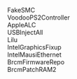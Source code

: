 FakeSMC  
VoodooPS2Controller  
AppleALC  
USBInjectAll  
Lilu  
IntelGraphicsFixup  
IntelMausiEthernet  
BrcmFirmwareRepo  
BrcmPatchRAM2  
